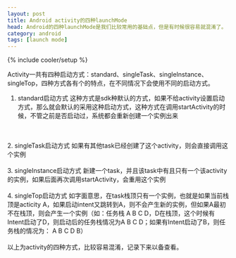 ```yaml
---
layout: post
title: Android activity的四种launchMode
head: Android的四种launchMode是我们比较常用的基础点，但是有时候很容易就混淆了。
category: android 
tags: [launch mode]
---
```

{% include cooler/setup %}

Activity一共有四种启动方式：standard、singleTask、singleInstance、singleTop，四种方式各有个的特点，在不同情况下会使用不同的启动方式。
</br>
1. standard启动方式
这种方式是sdk种默认的方式，如果不给activity设置启动方式，那么就会默认的采用这种启动方式，这种方式在调用startActivity的时候，不管之前是否启动过，系统都会重新创建一个实例出来
</br>
</br>
2. singleTask启动方式
如果有其他task已经创建了这个activity，则会直接调用这个实例
</br>
</br>
3. singleInstance启动方式
新建一个task，并且该task中有且只有一个该activity的实例，如果后面再次调用startActivity，会重用这个实例
</br>
</br>
4. singleTop启动方式
如字面意思，在task栈顶只有一个实例，也就是如果当前栈顶是acticity A，如果启动intent又跳转到A，则不会产生新的实例，但如果A最初不在栈顶，则会产生一个实例（如：任务栈 A B C D，D在栈顶，这个时候有Intent启动了D，则启动后的任务栈情况为A B C D；如果有Intent启动了B，则任务栈的情况为： A B C D B）
</br>
</br>
以上为activity的四种方式，比较容易混淆，记录下来以备查看。